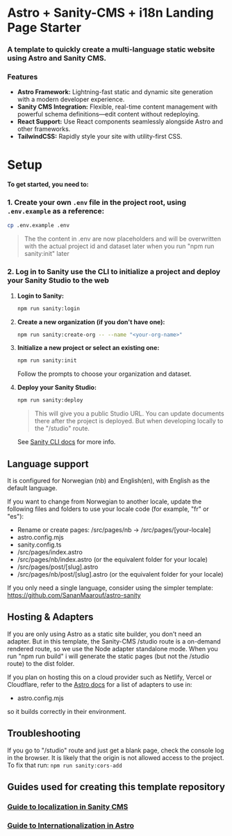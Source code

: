 # Astro + Sanity-CMS + i18n Landing Page Starter
### A template to quickly create a multi-language static website using Astro and Sanity CMS.

### Features

- **Astro Framework:** Lightning-fast static and dynamic site generation with a modern developer experience.
- **Sanity CMS Integration:** Flexible, real-time content management with powerful schema definitions—edit content without redeploying.
- **React Support:** Use React components seamlessly alongside Astro and other frameworks.
- **TailwindCSS:** Rapidly style your site with utility-first CSS.

# Setup
#### To get started, you need to:
### 1. Create your own `.env` file in the project root, using `.env.example` as a reference:

   ```bash
   cp .env.example .env
   ```
   > The the content in .env are now placeholders and will be overwritten with the actual project id and dataset later when you run "npm run sanity:init" later


### 2. Log in to Sanity use the CLI to initialize a project and deploy your Sanity Studio to the web


1. **Login to Sanity:**
   ```bash
   npm run sanity:login
   ```
2. **Create a new organization (if you don't have one):**
   ```bash
   npm run sanity:create-org -- --name "<your-org-name>"
   ```
3. **Initialize a new project or select an existing one:**
   ```bash
   npm run sanity:init
   ```
   Follow the prompts to choose your organization and dataset.

4. **Deploy your Sanity Studio:**
   ```bash
   npm run sanity:deploy
   ```
   >   This will give you a public Studio URL. You can update documents there after the project is deployed. But when developing locally to the "/studio" route. 
   >
   See [Sanity CLI docs](https://www.sanity.io/docs/getting-started-with-sanity-cli) for more info.



## Language support

It is configured for Norwegian (nb) and English(en), with English as the default language.

If you want to change from Norwegian to another locale, update the following files and folders to use your locale code (for example, "fr" or "es"):

- Rename or create pages: /src/pages/nb -> /src/pages/[your-locale]
- astro.config.mjs
- sanity.config.ts
- /src/pages/index.astro
- /src/pages/nb/index.astro (or the equivalent folder for your locale)
- /src/pages/post/[slug].astro
- /src/pages/nb/post/[slug].astro (or the equivalent folder for your locale)

If you only need a single language, consider using the simpler template: https://github.com/SananMaarouf/astro-sanity

## Hosting & Adapters
If you are only using Astro as a static site builder, you don't need an adapter. But in this template, the Sanity-CMS /studio route is a on-demand rendered route, so we use the Node adapter standalone mode. 
When you run "npm run build" i will generate the static pages (but not the /studio route) to the dist folder.

If you plan on hosting this on a cloud provider such as Netlify, Vercel or Cloudflare, refer to the [Astro docs](https://docs.astro.build/en/guides/on-demand-rendering/) for a list of adapters to use in:
- astro.config.mjs

so it builds correctly in their environment.

## Troubleshooting
If you go to "/studio" route and just get a blank page, check the console log in the browser.
It is likely that the origin is not allowed access to the project. 
To fix that run:
`npm run sanity:cors-add`  

## Guides used for creating this template repository
### [Guide to localization in Sanity CMS](https://www.sanity.io/docs/studio/localization)

### [Guide to Internationalization in Astro](https://docs.astro.build/en/guides/internationalization/)